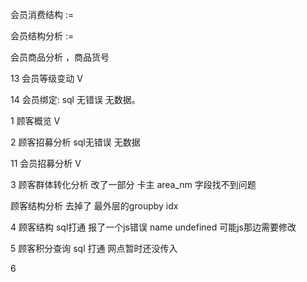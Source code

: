 会员消费结构 :=

会员结构分析 :=

会员商品分析  ，商品货号

13 会员等级变动  V

14 会员绑定:          sql 无错误  无数据。

1 顾客概览      V

2 顾客招募分析 sql无错误 无数据

11 会员招募分析  V

3 顾客群体转化分析  改了一部分 卡主  area\_nm 字段找不到问题

顾客结构分析 去掉了 最外层的groupby idx

4 顾客结构 sql打通 报了一个js错误 name undefined  可能js那边需要修改

5 顾客积分查询  sql 打通   网点暂时还没传入

6



